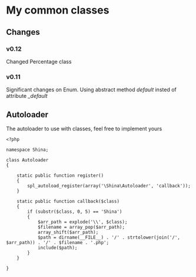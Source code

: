 My common classes
=================

Changes
-------

### v0.12 ###
Changed Percentage class

### v0.11 ###
Significant changes on Enum.
Using abstract method <i>default</i> insted of attribute <i>_default</i>

Autoloader
-----------

The autoloader to use with classes, feel free to implement yours

    <?php
    
    namespace Shina;
    
    class Autoloader
    {
    
        static public function register()
        {
            spl_autoload_register(array('\Shina\Autoloader', 'callback'));
        }
    
        static public function callback($class)
        {
            if (substr($class, 0, 5) == 'Shina')
            {
                $arr_path = explode('\\', $class);
                $filename = array_pop($arr_path);
                array_shift($arr_path);
                $path = dirname(__FILE__) . '/' . strtolower(join('/', $arr_path)) . '/' . $filename . '.php';
                include($path);
            }
        }
    
    }